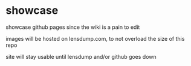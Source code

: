 # showcase
showcase github pages since the wiki is a pain to edit

images will be hosted on lensdump.com, to not overload the size of this repo

site will stay usable until lensdump and/or github goes down